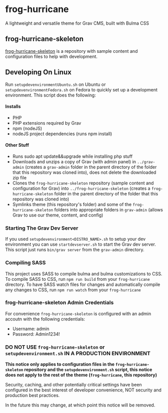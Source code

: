 # frog-hurricane
A lightweight and versatile theme for Grav CMS, built with Bulma CSS
## frog-hurricane-skeleton
[frog-hurricane-skeleton](https://github.com/memtech3/frog-hurricane-skeleton) is a repository with sample content and configuration files to help with development.
## Developing On Linux
Run `setupdevenvironmentUbuntu.sh` on Ubuntu or `setupdevenvironmentFedora.sh` on Fedora to quickly set up a development environment. This script does the following:
#### Installs
- PHP
- PHP extensions required by Grav
- npm (nodeJS)
- nodeJS project dependencies (runs npm install)
#### Other Stuff
- Runs sudo apt update&&upgrade while installing php stuff
- Downloads and unzips a copy of Grav (with admin panel) in `../grav-admin` (creates a `grav-admin` folder in the parent directory of the folder that this repository was cloned into), does not delete the downloaded zip file
- Clones the `frog-hurricane-skeleton` repository (sample content and configuration for Grav) into `../frog-hurricane-skeleton` (creates a `frog-hurricane-skeleton` folder in the parent directory of the folder that this repository was cloned into)
- Symlinks theme (this repository's folder) and some of the `frog-hurricane-skeleton` folders into appropriate folders in `grav-admin` (allows Grav to use our theme, content, and config)

### Starting The Grav Dev Server
If you used `setupdevenvironment<DISTRO_NAME>.sh` to setup your dev environment you can use `startdevserver.sh` to start the Grav dev server. This script just runs `bin/grav server` from the `grav-admin` directory.

### Compiling SASS
This project uses SASS to compile bulma and bulma customizations to CSS. To compile SASS to CSS, run `npm run build` from your `frog-hurricane` directory. To have SASS watch files for changes and automatically compile any changes to CSS, run `npm run watch` from your `frog-hurricane`

### frog-hurricane-skeleton Admin Credentials
For convenience `frog-hurricane-skeleton` is configured with an admin accoutn with the following credentials:
- Username: admin
- Password: Admin1234!

### DO NOT USE `frog-hurricane-skeleton` or `setupdevenvironment.sh` IN A PRODUCTION ENVIRONMENT
**This notice only applies to configuration files in the `frog-hurricane-skeleton` repository and the `setupdevenvironment.sh` script, this notice does not apply to the rest of the theme (`frog-hurricane`, this repository)**

Security, caching, and other potentially critical settings have been configured in the best interest of developer convenience, NOT security and production best practices. 

In the future this may change, at which point this notice will be removed.
